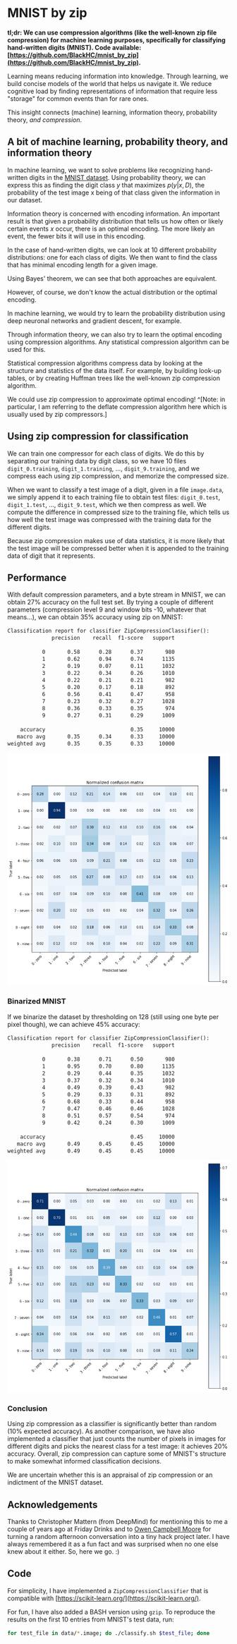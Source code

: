 # MNIST by zip

**tl;dr: We can use compression algorithms (like the well-known zip file compression) for machine learning purposes, specifically for classifying hand-written digits (MNIST). Code available: [https://github.com/BlackHC/mnist_by_zip](https://github.com/BlackHC/mnist_by_zip).**

Learning means reducing information into knowledge. Through learning, we build concise models of the world that helps us navigate it. We reduce cognitive load by finding representations of information that require less "storage" for common events than for rare ones.

This insight connects (machine) learning, information theory, probability theory, *and compression*.

## A bit of machine learning, probability theory, and information theory

In machine learning, we want to solve problems like recognizing hand-written digits in the [MNIST dataset](http://yann.lecun.com/exdb/mnist/). Using probability theory, we can express this as finding the digit class $y$ that maximizes $p(y|x, D)$,
the probability of the test image x being of that class given the information in our dataset.
 
Information theory is concerned with encoding information. An important result is that given a probability distribution that tells us how often or likely certain events $x$ occur, there is an optimal encoding. The more likely an event, the fewer bits it will use in this encoding.

In the case of hand-written digits, we can look at 10 different probability distributions: one for each class of digits. We then want to find the class that has minimal encoding length for a given image.

Using Bayes' theorem, we can see that both approaches are equivalent.

However, of course, we don't know the actual distribution or the optimal encoding. 

In machine learning, we would try to learn the probability distribution using deep neuronal networks and gradient descent, for example. 

Through information theory, we can also try to learn the optimal encoding using compression algorithms. Any statistical compression algorithm can be used for this. 

Statistical compression algorithms compress data by looking at the structure and statistics of the data itself. For example, by building look-up tables, or by creating Huffman trees like the well-known zip compression algorithm.

We could use zip compression to approximate optimal encoding! ^[Note: in particular, I am referring to the deflate compression algorithm here which is usually used by zip compressors.]

## Using zip compression for classification

We can train one compressor for each class of digits. We do this by separating our training data by digit class, so we have 10 files `digit_0.training`, `digit_1.training`, …, `digit_9.training`, and we compress each using zip compression, and memorize the compressed size.

When we want to classify a test image of a digit, given in a file `image.data`, we simply append it to each training file to obtain test files: `digit_0.test`, `digit_1.test`, …, `digit_9.test`, which we then compress as well. We compute the difference in compressed size to the training file, which tells us how well the test image was compressed with the training data for the different digits. 

Because zip compression makes use of data statistics, it is more likely that the test image will be compressed better when it is appended to the training data of digit that it represents. 

## Performance

With default compression parameters, and a byte stream in MNIST, we can obtain 27% accuracy on the full test set. By trying a couple of different parameters (compression level 9 and window bits -10, whatever that means…), we can obtain 35% accuracy using zip on MNIST:

```
Classification report for classifier ZipCompressionClassifier():
              precision    recall  f1-score   support

           0       0.58      0.28      0.37       980
           1       0.62      0.94      0.74      1135
           2       0.19      0.07      0.11      1032
           3       0.22      0.34      0.26      1010
           4       0.22      0.21      0.21       982
           5       0.20      0.17      0.18       892
           6       0.56      0.41      0.47       958
           7       0.23      0.32      0.27      1028
           8       0.36      0.33      0.35       974
           9       0.27      0.31      0.29      1009

    accuracy                           0.35     10000
   macro avg       0.35      0.34      0.33     10000
weighted avg       0.35      0.35      0.33     10000
```
![Fig 1. Confusion matrix for the zip compression classifier on MNIST's test set.](assets/confusion_matrix.png)

### Binarized MNIST

If we binarize the dataset by thresholding on 128 (still using one byte per pixel though), we can achieve 45% accuracy:

```
Classification report for classifier ZipCompressionClassifier():
              precision    recall  f1-score   support

           0       0.38      0.71      0.50       980
           1       0.95      0.70      0.80      1135
           2       0.29      0.44      0.35      1032
           3       0.37      0.32      0.34      1010
           4       0.49      0.39      0.43       982
           5       0.29      0.33      0.31       892
           6       0.68      0.33      0.44       958
           7       0.47      0.46      0.46      1028
           8       0.51      0.57      0.54       974
           9       0.42      0.24      0.30      1009

    accuracy                           0.45     10000
   macro avg       0.49      0.45      0.45     10000
weighted avg       0.49      0.45      0.45     10000
```
![Fig 2. Confusion matrix for the zip compression classifier on a binarized MNIST's test set.](assets/confusion_matrix_45.png)

### Conclusion

Using zip compression as a classifier is significantly better than random (10% expected accuracy). As another comparison, we have also implemented a classifier that just counts the number of pixels in images for different digits and picks the nearest class for a test image: it achieves 20% accuracy. Overall, zip compression can capture some of MNIST's structure to make somewhat informed classification decisions.

We are uncertain whether this is an appraisal of zip compression or an indictment of the MNIST dataset.  

## Acknowledgements

Thanks to Christopher Mattern (from DeepMind) for mentioning this to me a couple of years ago at Friday Drinks and to [Owen Campbell Moore](https://twitter.com/owencm) for turning a random afternoon conversation into a tiny hack project later. I have always remembered it as a fun fact and was surprised when no one else knew about it either. So, here we go. :)

## Code

For simplicity, I have implemented a `ZipCompressionClassifier` that is compatible with [https://scikit-learn.org/](https://scikit-learn.org/).

For fun, I have also added a BASH version using `gzip`. To reproduce the results on the first 10 entries from MNIST's test data, run:
```bash
for test_file in data/*.image; do ./classify.sh $test_file; done
```

